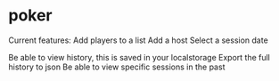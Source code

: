 # poker

Current features:
Add players to a list
Add a host
Select a session date

Be able to view history, this is saved in your localstorage
Export the full history to json
Be able to view specific sessions in the past
